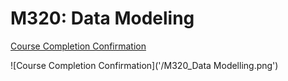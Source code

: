 # M320: Data Modeling
[Course Completion Confirmation](https://university.mongodb.com/course_completion/529253b2-960f-4c0d-9af8-57d9c2d093c5)

![Course Completion Confirmation]('/M320_Data Modelling.png')

